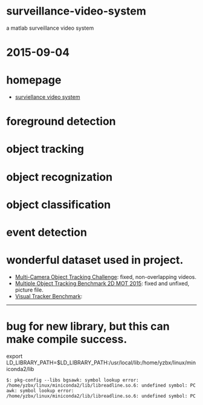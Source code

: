 # surveillance-video-system
a matlab surveillance video system

# 2015-09-04
# homepage
- [surviellance video system](http://blog.csdn.net/u010598445/article/details/47822195)

# foreground detection

# object tracking

# object recognization

# object classification

# event detection

# wonderful dataset used in project.
- [Multi-Camera Object Tracking Challenge](mct.idealtest.org/Datasets.html): fixed, non-overlapping videos.
- [Multiple Object Tracking Benchmark 2D MOT 2015](https://motchallenge.net): fixed and unfixed, picture file.
- [Visual Tracker Benchmark](cvlab.hanyang.ac.kr/tracker_benchmark):

---

# bug for new library, but this can make compile success.
export LD_LIBRARY_PATH=$LD_LIBRARY_PATH:/usr/local/lib:/home/yzbx/linux/miniconda2/lib
```
$: pkg-config --libs bgsawk: symbol lookup error: /home/yzbx/linux/miniconda2/lib/libreadline.so.6: undefined symbol: PC
awk: symbol lookup error: /home/yzbx/linux/miniconda2/lib/libreadline.so.6: undefined symbol: PC
```
